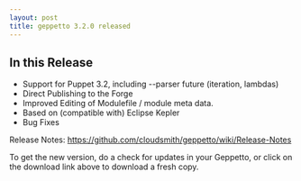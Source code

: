 ```yaml
---
layout: post
title: geppetto 3.2.0 released
---
```


In this Release
---------------
* Support for Puppet 3.2, including --parser future (iteration, lambdas)
* Direct Publishing to the Forge
* Improved Editing of Modulefile / module meta data.
* Based on (compatible with) Eclipse Kepler
* Bug Fixes

Release Notes: https://github.com/cloudsmith/geppetto/wiki/Release-Notes

To get the new version, do a check for updates in your Geppetto, or click on the download
link above to download a fresh copy.
